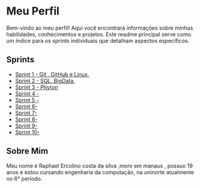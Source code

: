 # Meu Perfil

Bem-vindo ao meu perfil! Aqui você encontrará informações sobre minhas habilidades, conhecimentos e projetos. Este readme principal serve como um índice para os sprints individuais que detalham aspectos específicos.

## Sprints

- [Sprint 1 - Git , GitHub e Linux.](Sprint1/README.md)
- [Sprint 2 - SQL, BigData.](Sprint2/README.md)
- [Sprint 3 - Phyton ](Sprint3/README.md)
- [Sprint 4 - ](Sprint4/README.md)
- [Sprint 5 - ](Sprint5/README.md)
- [Sprint 6-  ](Sprint6/README.md)
- [Sprint 7-  ](Sprint7/README.md)
- [Sprint 8-  ](Sprint8/README.md)
- [Sprint 9-  ](Sprint9/README.md)
- [Sprint 10- ](Sprint10/README.md)

## Sobre Mim

Meu nome é Raphael Ercolino costa da silva ,moro em manaus , possuo 19 anos e estou cursando engenharia da computação, na uninorte atualmente no 6° período.

